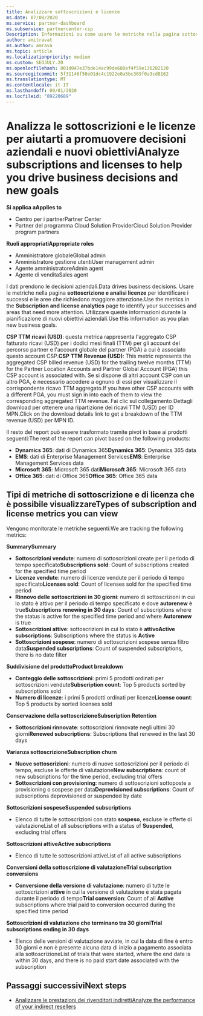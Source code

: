 ```yaml
---
title: Analizzare sottoscrizioni e licenze
ms.date: 07/08/2020
ms.service: partner-dashboard
ms.subservice: partnercenter-csp
Description: Informazioni su come usare le metriche nella pagina sottoscrizione e analisi licenze per identificare i successi e le aree che richiedono maggiore attenzione.
author: amitravat
ms.author: amrava
ms.topic: article
ms.localizationpriority: medium
ms.custom: SEOJULY.20
ms.openlocfilehash: 001d047e37bde14ac99de680ef4f59e136282120
ms.sourcegitcommit: 5f31146f50e01dc4c1922e0a5bc369f0a3cd8162
ms.translationtype: MT
ms.contentlocale: it-IT
ms.lasthandoff: 09/01/2020
ms.locfileid: "89220689"
---
```

# <a name="analyze-subscriptions-and-licenses-to-help-you-drive-business-decisions-and-new-goals"></a><span data-ttu-id="7b948-103">Analizza le sottoscrizioni e le licenze per aiutarti a promuovere decisioni aziendali e nuovi obiettivi</span><span class="sxs-lookup"><span data-stu-id="7b948-103">Analyze subscriptions and licenses to help you drive business decisions and new goals</span></span>

<span data-ttu-id="7b948-104">**Si applica a**</span><span class="sxs-lookup"><span data-stu-id="7b948-104">**Applies to**</span></span>

- <span data-ttu-id="7b948-105">Centro per i partner</span><span class="sxs-lookup"><span data-stu-id="7b948-105">Partner Center</span></span>
- <span data-ttu-id="7b948-106">Partner del programma Cloud Solution Provider</span><span class="sxs-lookup"><span data-stu-id="7b948-106">Cloud Solution Provider program partners</span></span>

<span data-ttu-id="7b948-107">**Ruoli appropriati**</span><span class="sxs-lookup"><span data-stu-id="7b948-107">**Appropriate roles**</span></span>

- <span data-ttu-id="7b948-108">Amministratore globale</span><span class="sxs-lookup"><span data-stu-id="7b948-108">Global admin</span></span>
- <span data-ttu-id="7b948-109">Amministratore gestione utenti</span><span class="sxs-lookup"><span data-stu-id="7b948-109">User management admin</span></span>
- <span data-ttu-id="7b948-110">Agente amministratore</span><span class="sxs-lookup"><span data-stu-id="7b948-110">Admin agent</span></span>
- <span data-ttu-id="7b948-111">Agente di vendita</span><span class="sxs-lookup"><span data-stu-id="7b948-111">Sales agent</span></span>

<span data-ttu-id="7b948-112">I dati prendono le decisioni aziendali.</span><span class="sxs-lookup"><span data-stu-id="7b948-112">Data drives business decisions.</span></span> <span data-ttu-id="7b948-113">Usare le metriche nella pagina **sottoscrizione e analisi licenze** per identificare i successi e le aree che richiedono maggiore attenzione.</span><span class="sxs-lookup"><span data-stu-id="7b948-113">Use the metrics in the **Subscription and license analytics** page to identify your successes and areas that need more attention.</span></span> <span data-ttu-id="7b948-114">Utilizzare queste informazioni durante la pianificazione di nuovi obiettivi aziendali.</span><span class="sxs-lookup"><span data-stu-id="7b948-114">Use this information as you plan new business goals.</span></span>

<span data-ttu-id="7b948-115">**CSP TTM ricavi (USD)**: questa metrica rappresenta l'aggregato CSP fatturato ricavi (USD) per i dodici mesi finali (TTM) per gli account del percorso partner e l'account globale del partner (PGA) a cui è associato questo account CSP.</span><span class="sxs-lookup"><span data-stu-id="7b948-115">**CSP TTM Revenue (USD)**: This metric represents the aggregated CSP billed revenue (USD) for the trailing twelve months (TTM) for the Partner Location Accounts and Partner Global Account (PGA) this CSP account is associated with.</span></span> <span data-ttu-id="7b948-116">Se si dispone di altri account CSP con un altro PGA, è necessario accedere a ognuno di essi per visualizzare il corrispondente ricavo TTM aggregato.</span><span class="sxs-lookup"><span data-stu-id="7b948-116">If you have other CSP accounts with a different PGA, you must sign in into each of them to view the corresponding aggregated TTM revenue.</span></span>  <span data-ttu-id="7b948-117">Fai clic sul collegamento Dettagli download per ottenere una ripartizione dei ricavi TTM (USD) per ID MPN.</span><span class="sxs-lookup"><span data-stu-id="7b948-117">Click on the download details link to get a breakdown of the TTM revenue (USD) per MPN ID.</span></span>

<span data-ttu-id="7b948-118">Il resto del report può essere trasformato tramite pivot in base ai prodotti seguenti:</span><span class="sxs-lookup"><span data-stu-id="7b948-118">The rest of the report can pivot based on the following products:</span></span>

 - <span data-ttu-id="7b948-119">**Dynamics 365**: dati di Dynamics 365</span><span class="sxs-lookup"><span data-stu-id="7b948-119">**Dynamics 365**: Dynamics 365 data</span></span>  
 - <span data-ttu-id="7b948-120">**EMS**: dati di Enterprise Management Services</span><span class="sxs-lookup"><span data-stu-id="7b948-120">**EMS**: Enterprise Management Services data</span></span>  
 - <span data-ttu-id="7b948-121">**Microsoft 365**: Microsoft 365 dati</span><span class="sxs-lookup"><span data-stu-id="7b948-121">**Microsoft 365**: Microsoft 365 data</span></span>  
 - <span data-ttu-id="7b948-122">**Office 365**: dati di Office 365</span><span class="sxs-lookup"><span data-stu-id="7b948-122">**Office 365**: Office 365 data</span></span>  


## <a name="types-of-subscription-and-license-metrics-you-can-view"></a><span data-ttu-id="7b948-123">Tipi di metriche di sottoscrizione e di licenza che è possibile visualizzare</span><span class="sxs-lookup"><span data-stu-id="7b948-123">Types of subscription and license metrics you can view</span></span>

<span data-ttu-id="7b948-124">Vengono monitorate le metriche seguenti:</span><span class="sxs-lookup"><span data-stu-id="7b948-124">We are tracking the following metrics:</span></span>

<span data-ttu-id="7b948-125">**Summary**</span><span class="sxs-lookup"><span data-stu-id="7b948-125">**Summary**</span></span>  
 - <span data-ttu-id="7b948-126">**Sottoscrizioni vendute**: numero di sottoscrizioni create per il periodo di tempo specificato</span><span class="sxs-lookup"><span data-stu-id="7b948-126">**Subscriptions sold**: Count of subscriptions created for the specified time period</span></span>  
 - <span data-ttu-id="7b948-127">**Licenze vendute**: numero di licenze vendute per il periodo di tempo specificato</span><span class="sxs-lookup"><span data-stu-id="7b948-127">**Licenses sold**: Count of licenses sold for the specified time period</span></span>   
 - <span data-ttu-id="7b948-128">**Rinnovo delle sottoscrizioni in 30 giorni**: numero di sottoscrizioni in cui lo stato è attivo per il periodo di tempo specificato e dove **autorenew** è true</span><span class="sxs-lookup"><span data-stu-id="7b948-128">**Subscriptions renewing in 30 days**: Count of subscriptions where the status is active for the specified time period and where **Autorenew** is true</span></span>
 - <span data-ttu-id="7b948-129">**Sottoscrizioni attive**: sottoscrizioni in cui lo stato è **attivo**</span><span class="sxs-lookup"><span data-stu-id="7b948-129">**Active subscriptions**: Subscriptions where the status is **Active**</span></span>  
 - <span data-ttu-id="7b948-130">**Sottoscrizioni sospese**: numero di sottoscrizioni sospese senza filtro data</span><span class="sxs-lookup"><span data-stu-id="7b948-130">**Suspended subscriptions**: Count of suspended subscriptions, there is no date filter</span></span>  

<span data-ttu-id="7b948-131">**Suddivisione del prodotto**</span><span class="sxs-lookup"><span data-stu-id="7b948-131">**Product breakdown**</span></span>  
 - <span data-ttu-id="7b948-132">**Conteggio delle sottoscrizioni**: primi 5 prodotti ordinati per sottoscrizioni vendute</span><span class="sxs-lookup"><span data-stu-id="7b948-132">**Subscription count**: Top 5 products sorted by subscriptions sold</span></span>  
 - <span data-ttu-id="7b948-133">**Numero di licenze**: i primi 5 prodotti ordinati per licenze</span><span class="sxs-lookup"><span data-stu-id="7b948-133">**License count**: Top 5 products by sorted licenses sold</span></span>

<span data-ttu-id="7b948-134">**Conservazione della sottoscrizione**</span><span class="sxs-lookup"><span data-stu-id="7b948-134">**Subscription Retention**</span></span>
 - <span data-ttu-id="7b948-135">**Sottoscrizioni rinnovate**: sottoscrizioni rinnovate negli ultimi 30 giorni</span><span class="sxs-lookup"><span data-stu-id="7b948-135">**Renewed subscriptions**: Subscriptions that renewed in the last 30 days</span></span>  

<span data-ttu-id="7b948-136">**Varianza sottoscrizione**</span><span class="sxs-lookup"><span data-stu-id="7b948-136">**Subscription churn**</span></span>  
 - <span data-ttu-id="7b948-137">**Nuove sottoscrizioni**: numero di nuove sottoscrizioni per il periodo di tempo, escluse le offerte di valutazione</span><span class="sxs-lookup"><span data-stu-id="7b948-137">**New subscriptions**: count of new subscriptions for the time period, excluding trial offers</span></span>  
 - <span data-ttu-id="7b948-138">**Sottoscrizioni con provisioning**: numero di sottoscrizioni sottoposte a provisioning o sospese per data</span><span class="sxs-lookup"><span data-stu-id="7b948-138">**Deprovisioned subscriptions**: Count of subscriptions deprovisioned or suspended by date</span></span>  

<span data-ttu-id="7b948-139">**Sottoscrizioni sospese**</span><span class="sxs-lookup"><span data-stu-id="7b948-139">**Suspended subscriptions**</span></span>  
 - <span data-ttu-id="7b948-140">Elenco di tutte le sottoscrizioni con stato **sospeso**, escluse le offerte di valutazione</span><span class="sxs-lookup"><span data-stu-id="7b948-140">List of all subscriptions with a status of **Suspended**, excluding trial offers</span></span>  
  
<span data-ttu-id="7b948-141">**Sottoscrizioni attive**</span><span class="sxs-lookup"><span data-stu-id="7b948-141">**Active subscriptions**</span></span>
 - <span data-ttu-id="7b948-142">Elenco di tutte le sottoscrizioni attive</span><span class="sxs-lookup"><span data-stu-id="7b948-142">List of all active subscriptions</span></span>  

<span data-ttu-id="7b948-143">**Conversioni della sottoscrizione di valutazione**</span><span class="sxs-lookup"><span data-stu-id="7b948-143">**Trial subscription conversions**</span></span>  
 - <span data-ttu-id="7b948-144">**Conversione della versione di valutazione**: numero di tutte le sottoscrizioni **attive** in cui la versione di valutazione è stata pagata durante il periodo di tempo</span><span class="sxs-lookup"><span data-stu-id="7b948-144">**Trial conversion**: Count of all **Active** subscriptions where trial paid to conversion occurred during the specified time period</span></span>  

<span data-ttu-id="7b948-145">**Sottoscrizioni di valutazione che terminano tra 30 giorni**</span><span class="sxs-lookup"><span data-stu-id="7b948-145">**Trial subscriptions ending in 30 days**</span></span>  
 - <span data-ttu-id="7b948-146">Elenco delle versioni di valutazione avviate, in cui la data di fine è entro 30 giorni e non è presente alcuna data di inizio a pagamento associata alla sottoscrizione</span><span class="sxs-lookup"><span data-stu-id="7b948-146">List of trials that were started, where the end date is within 30 days, and there is no paid start date associated with the subscription</span></span>  

## <a name="next-steps"></a><span data-ttu-id="7b948-147">Passaggi successivi</span><span class="sxs-lookup"><span data-stu-id="7b948-147">Next steps</span></span>

- [<span data-ttu-id="7b948-148">Analizzare le prestazioni dei rivenditori indiretti</span><span class="sxs-lookup"><span data-stu-id="7b948-148">Analyze the performance of your indirect resellers</span></span>](analyze-indirect-resellers.md)